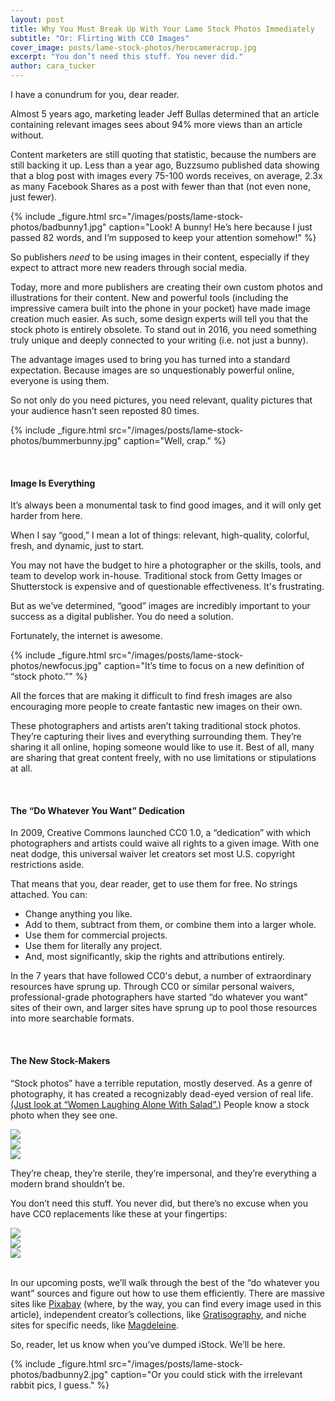 ```yaml
---
layout: post
title: Why You Must Break Up With Your Lame Stock Photos Immediately
subtitle: "Or: Flirting With CC0 Images"
cover_image: posts/lame-stock-photos/herocameracrop.jpg
excerpt: "You don’t need this stuff. You never did."
author: cara_tucker
---
```


I have a conundrum for you, dear reader.

Almost 5 years ago, marketing leader Jeff Bullas determined that an article containing relevant images sees about 94% more views than an article without. 

Content marketers are still quoting that statistic, because the numbers are still backing it up. Less than a year ago, Buzzsumo published data showing that a blog post with images every 75-100 words receives, on average, 2.3x as many Facebook Shares as a post with fewer than that (not even none, just fewer).

{% include _figure.html src="/images/posts/lame-stock-photos/badbunny1.jpg" caption="Look! A bunny! He’s here because I just passed 82 words, and I’m supposed to keep your attention somehow!" %}

So publishers *need* to be using images in their content, especially if they expect to attract more new readers through social media.

Today, more and more publishers are creating their own custom photos and illustrations for their content. New and powerful tools (including the impressive camera built into the phone in your pocket) have made image creation much easier. As such, some design experts will tell you that the stock photo is entirely obsolete. To stand out in 2016, you need something truly unique and deeply connected to your writing (i.e. not just a bunny).

The advantage images used to bring you has turned into a standard expectation. Because images are so unquestionably powerful online, everyone is using them. 


So not only do you need pictures, you need relevant, quality pictures that your audience hasn’t seen reposted 80 times.

{% include _figure.html src="/images/posts/lame-stock-photos/bummerbunny.jpg" caption="Well, crap." %}  

<br/>


#### Image Is Everything
It’s always been a monumental task to find good images, and it will only get harder from here.

When I say “good,” I mean a lot of things: relevant, high-quality, colorful, fresh, and dynamic, just to start. 

You may not have the budget to hire a photographer or the skills, tools, and team to develop work in-house. Traditional stock from Getty Images or Shutterstock is expensive and of questionable effectiveness. It's frustrating.

But as we’ve determined, “good” images are incredibly important to your success as a digital publisher. You do need a solution.

Fortunately, the internet is awesome.


{% include _figure.html src="/images/posts/lame-stock-photos/newfocus.jpg" caption="It’s time to focus on a new definition of “stock photo.”" %}


All the forces that are making it difficult to find fresh images are also encouraging more people to create fantastic new images on their own.

These photographers and artists aren’t taking traditional stock photos. They’re capturing their lives and everything surrounding them. They’re sharing it all online, hoping someone would like to use it. Best of all, many are sharing that great content freely, with no use limitations or stipulations at all.  

<br/>


#### The “Do Whatever You Want” Dedication
In 2009, Creative Commons launched CC0 1.0, a “dedication” with which photographers and artists could waive all rights to a given image. With one neat dodge, this universal waiver let creators set most U.S. copyright restrictions aside. 

That means that you, dear reader, get to use them for free. No strings attached. You can:
* Change anything you like.
* Add to them, subtract from them, or combine them into a larger whole.
* Use them for commercial projects. 
* Use them for literally any project.
* And, most significantly, skip the rights and attributions entirely.

In the 7 years that have followed CC0's debut, a number of extraordinary resources have sprung up. Through CC0 or similar personal waivers, professional-grade photographers have started “do whatever you want” sites of their own, and larger sites have sprung up to pool those resources into more searchable formats. 

<br/>


#### The New Stock-Makers

“Stock photos” have a terrible reputation, mostly deserved. As a genre of photography, it has created a recognizably dead-eyed version of real life. [(Just look at “Women Laughing Alone With Salad”.)](http://womenlaughingalonewithsalad.tumblr.com/) People know a stock photo when they see one.
 
<div class="full zoomable"><img src="/images/posts/lame-stock-photos/badbusiness.jpg"></div> <div class="full zoomable"><img src="/images/posts/lame-stock-photos/badsoldier.jpg"></div> <div class="full zoomable"><img src="/images/posts/lame-stock-photos/baddancer.jpg"></div>

They’re cheap, they’re sterile, they’re impersonal, and they’re everything a modern brand shouldn’t be.

You don’t need this stuff. You never did, but there’s no excuse when you have CC0 replacements like these at your fingertips:

<div class="full zoomable"><img src="/images/posts/lame-stock-photos/goodbusiness.jpg"></div> <div class="full zoomable"><img src="/images/posts/lame-stock-photos/goodsoldier.jpg"></div> <div class="full zoomable"><img src="/images/posts/lame-stock-photos/gooddancer.jpg"></div>  

<br/>

In our upcoming posts, we’ll walk through the best of the “do whatever you want” sources and figure out how to use them efficiently. There are massive sites like [Pixabay](https://pixabay.com/) (where, by the way, you can find every image used in this article), independent creator’s collections, like [Gratisography](http://gratisography.com/), and niche sites for specific needs, like [Magdeleine](http://magdeleine.co/browse/).

So, reader, let us know when you’ve dumped iStock. We’ll be here.

{% include _figure.html src="/images/posts/lame-stock-photos/badbunny2.jpg" caption="Or you could stick with the irrelevant rabbit pics, I guess." %}


